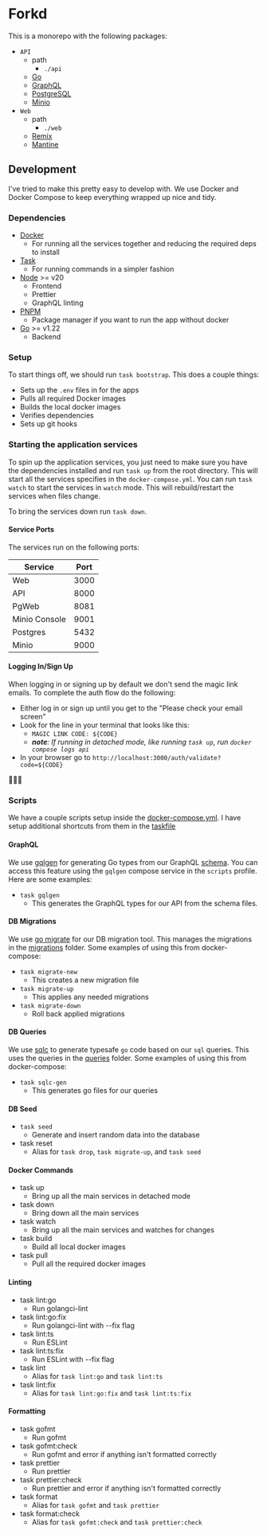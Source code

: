 # Forkd

This is a monorepo with the following packages:

- `API`
  - path
    - `./api`
  - [Go](https://go.dev/)
  - [GraphQL](https://graphql.org/)
  - [PostgreSQL](https://www.postgresql.org/)
  - [Minio](https://min.io/)
- `Web`
  - path
    - `./web`
  - [Remix](https://remix.run/)
  - [Mantine](https://mantine.dev/)

## Development

I've tried to make this pretty easy to develop with. We use Docker and Docker Compose to keep everything wrapped up nice and tidy.

### Dependencies

- [Docker](https://docs.docker.com/engine/install/)
  - For running all the services together and reducing the required deps to install
- [Task](https://taskfile.dev/installation/)
  - For running commands in a simpler fashion
- [Node](https://nodejs.org/en/download/package-manager/current) >= v20
  - Frontend
  - Prettier
  - GraphQL linting
- [PNPM](https://pnpm.io/installation)
  - Package manager if you want to run the app without docker
- [Go](https://go.dev/doc/install) >= v1.22
  - Backend

### Setup

To start things off, we should run `task bootstrap`. This does a couple things:

- Sets up the `.env` files in for the apps
- Pulls all required Docker images
- Builds the local docker images
- Verifies dependencies
- Sets up git hooks

### Starting the application services

To spin up the application services, you just need to make sure you have the dependencies installed and run `task up` from the root directory. This will start all the services specifies in the `docker-compose.yml`. You can run `task watch` to start the services in `watch` mode. This will rebuild/restart the services when files change.

To bring the services down run `task down`.

#### Service Ports

The services run on the following ports:

| Service       | Port |
| ------------- | ---- |
| Web           | 3000 |
| API           | 8000 |
| PgWeb         | 8081 |
| Minio Console | 9001 |
| Postgres      | 5432 |
| Minio         | 9000 |

#### Logging In/Sign Up

When logging in or signing up by default we don't send the magic link emails. To complete the auth flow do the following:

- Either log in or sign up until you get to the "Please check your email screen"
- Look for the line in your terminal that looks like this:
  - `MAGIC LINK CODE: ${CODE}`
  - _**note**: If running in detached mode, like running `task up`, run `docker compose logs api`_
- In your browser go to `http://localhost:3000/auth/validate?code=${CODE}`

🎉🎉🎉

### Scripts

We have a couple scripts setup inside the [docker-compose.yml](./docker-compose.yml). I have setup additional shortcuts from them in the [taskfile](./Taskfile.yml)

#### GraphQL

We use [gqlgen](https://gqlgen.com/) for generating Go types from our GraphQL [schema](api/graph/schema). You can access this feature using the `gqlgen` compose service in the `scripts` profile. Here are some examples:

- `task gqlgen`
  - This generates the GraphQL types for our API from the schema files.

#### DB Migrations

We use [go migrate](https://github.com/golang-migrate/migrate) for our DB migration tool. This manages the migrations in the [migrations](db/migrations) folder. Some examples of using this from docker-compose:

- `task migrate-new`
  - This creates a new migration file
- `task migrate-up`
  - This applies any needed migrations
- `task migrate-down`
  - Roll back applied migrations

#### DB Queries

We use [sqlc](https://github.com/sqlc-dev/sqlc) to generate typesafe `go` code based on our `sql` queries. This uses the queries in the [queries](db/queries/) folder. Some examples of using this from docker-compose:

- `task sqlc-gen`
  - This generates go files for our queries

#### DB Seed

- `task seed`
  - Generate and insert random data into the database
- task reset
  - Alias for `task drop`, `task migrate-up`, and `task seed`

#### Docker Commands

- task up
  - Bring up all the main services in detached mode
- task down
  - Bring down all the main services
- task watch
  - Bring up all the main services and watches for changes
- task build
  - Build all local docker images
- task pull
  - Pull all the required docker images

#### Linting

- task lint:go
  - Run golangci-lint
- task lint:go:fix
  - Run golangci-lint with --fix flag
- task lint:ts
  - Run ESLint
- task lint:ts:fix
  - Run ESLint with --fix flag
- task lint
  - Alias for `task lint:go` and `task lint:ts`
- task lint:fix
  - Alias for `task lint:go:fix` and `task lint:ts:fix`

#### Formatting

- task gofmt
  - Run gofmt
- task gofmt:check
  - Run gofmt and error if anything isn't formatted correctly
- task prettier
  - Run prettier
- task prettier:check
  - Run prettier and error if anything isn't formatted correctly
- task format
  - Alias for `task gofmt` and `task prettier`
- task format:check
  - Alias for `task gofmt:check` and `task prettier:check`
